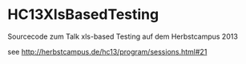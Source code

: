 HC13XlsBasedTesting
===================

Sourcecode zum Talk xls-based Testing auf dem Herbstcampus 2013

see http://herbstcampus.de/hc13/program/sessions.html#21
